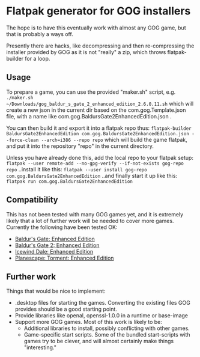 # Flatpak generator for GOG installers

The hope is to have this eventually work with almost any GOG game, but that is probably a ways off.

Presently there are hacks, like decompressing and then re-compressing the installer provided by GOG as it is not "really" a zip, which throws flatpak-builder for a loop.

## Usage
To prepare a game, you can use the provided "maker.sh" script, e.g.
`./maker.sh ~/Downloads/gog_baldur_s_gate_2_enhanced_edition_2.6.0.11.sh`
which will create a new json in the current dir based on the com.gog.Template.json file, with a name like com.gog.BaldursGate2EnhancedEdition.json .

You can then build it and export it into a flatpak repo thus:
`flatpak-builder BaldursGate2EnhancedEdition com.gog.BaldursGate2EnhancedEdition.json --force-clean --arch=i386 --repo repo`
which will build the game flatpak, and put it into the repository "repo" in the current directory.

Unless you have already done this, add the local repo to your flatpak setup:
`flatpak --user remote-add --no-gpg-verify --if-not-exists gog-repo repo`
..install it like this:
`flatpak --user install gog-repo com.gog.BaldursGate2EnhancedEdition`
..and finally start it up like this:
`flatpak run com.gog.BaldursGate2EnhancedEdition`

## Compatibility
This has not been tested with many GOG games yet, and it is extremely likely that a lot of further work will be needed to cover more games.
Currently the following have been tested OK:

* [Baldur's Gate: Enhanced Edition](https://www.gog.com/game/baldurs_gate_enhanced_edition)
* [Baldur's Gate 2: Enhanced Edition](https://www.gog.com/game/baldurs_gate_2_enhanced_edition)
* [Icewind Dale: Enhanced Edition](https://www.gog.com/game/icewind_dale_enhanced_edition)
* [Planescape: Torment: Enhanced Edition](https://www.gog.com/game/planescape_torment_enhanced_edition)

## Further work
Things that would be nice to implement:

* .desktop files for starting the games. Converting the existing files GOG provides should be a good starting point.
* Provide libraries like openal, openssl-1.0.0 in a runtime or base-image
* Support more GOG games. Most of this work is likely to be:
  * Additional libraries to install, possibly conflicting with other games.
  * Game-specific start scripts. Some of the bundled start-scripts with games try to be clever, and will almost certainly make things "interesting."
